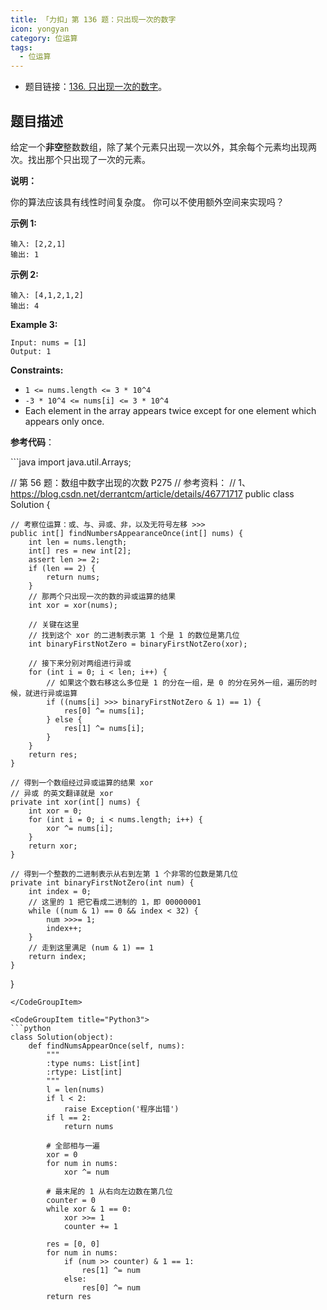 ```yaml
---
title: 「力扣」第 136 题：只出现一次的数字
icon: yongyan
category: 位运算
tags:
  - 位运算
---
```


- 题目链接：[136. 只出现一次的数字](https://leetcode-cn.com/problems/single-number/)。

## 题目描述

给定一个**非空**整数数组，除了某个元素只出现一次以外，其余每个元素均出现两次。找出那个只出现了一次的元素。

**说明：**

你的算法应该具有线性时间复杂度。 你可以不使用额外空间来实现吗？

**示例 1:**

```
输入: [2,2,1]
输出: 1
```

**示例 2:**

```
输入: [4,1,2,1,2]
输出: 4
```

**Example 3:**

```
Input: nums = [1]
Output: 1
```

**Constraints:**

- `1 <= nums.length <= 3 * 10^4`
- `-3 * 10^4 <= nums[i] <= 3 * 10^4`
- Each element in the array appears twice except for one element which appears only once.

**参考代码**：

<CodeGroup>
<CodeGroupItem title="Java">
```java
import java.util.Arrays;

// 第 56 题：数组中数字出现的次数 P275
// 参考资料：
// 1、https://blog.csdn.net/derrantcm/article/details/46771717
public class Solution {

    // 考察位运算：或、与、异或、非，以及无符号左移 >>>
    public int[] findNumbersAppearanceOnce(int[] nums) {
        int len = nums.length;
        int[] res = new int[2];
        assert len >= 2;
        if (len == 2) {
            return nums;
        }
        // 那两个只出现一次的数的异或运算的结果
        int xor = xor(nums);

        // 关键在这里
        // 找到这个 xor 的二进制表示第 1 个是 1 的数位是第几位
        int binaryFirstNotZero = binaryFirstNotZero(xor);

        // 接下来分别对两组进行异或
        for (int i = 0; i < len; i++) {
            // 如果这个数右移这么多位是 1 的分在一组，是 0 的分在另外一组，遍历的时候，就进行异或运算
            if ((nums[i] >>> binaryFirstNotZero & 1) == 1) {
                res[0] ^= nums[i];
            } else {
                res[1] ^= nums[i];
            }
        }
        return res;
    }

    // 得到一个数组经过异或运算的结果 xor
    // 异或 的英文翻译就是 xor
    private int xor(int[] nums) {
        int xor = 0;
        for (int i = 0; i < nums.length; i++) {
            xor ^= nums[i];
        }
        return xor;
    }

    // 得到一个整数的二进制表示从右到左第 1 个非零的位数是第几位
    private int binaryFirstNotZero(int num) {
        int index = 0;
        // 这里的 1 把它看成二进制的 1，即 00000001
        while ((num & 1) == 0 && index < 32) {
            num >>>= 1;
            index++;
        }
        // 走到这里满足 (num & 1) == 1
        return index;
    }

}

````
</CodeGroupItem>

<CodeGroupItem title="Python3">
```python
class Solution(object):
    def findNumsAppearOnce(self, nums):
        """
        :type nums: List[int]
        :rtype: List[int]
        """
        l = len(nums)
        if l < 2:
            raise Exception('程序出错')
        if l == 2:
            return nums

        # 全部相与一遍
        xor = 0
        for num in nums:
            xor ^= num

        # 最末尾的 1 从右向左边数在第几位
        counter = 0
        while xor & 1 == 0:
            xor >>= 1
            counter += 1

        res = [0, 0]
        for num in nums:
            if (num >> counter) & 1 == 1:
                res[1] ^= num
            else:
                res[0] ^= num
        return res
````

</CodeGroupItem>
</CodeGroup>
